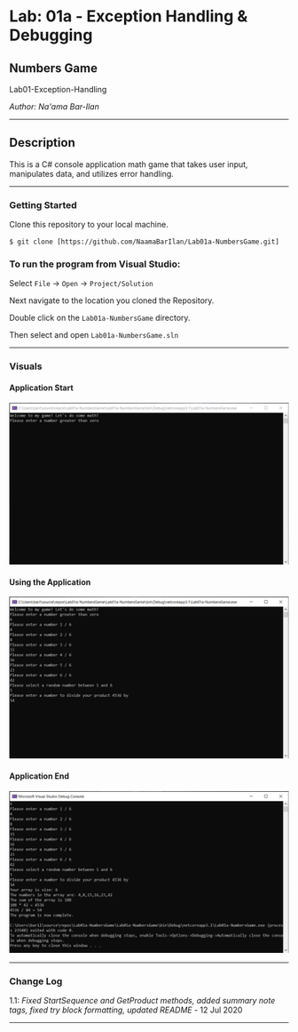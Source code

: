 # Lab: 01a - Exception Handling & Debugging

## Numbers Game

Lab01-Exception-Handling

*Author: Na'ama Bar-Ilan*

----

## Description

This is a C# console application math game that takes user input, manipulates data, and utilizes error handling. 

---

### Getting Started
Clone this repository to your local machine.

```
$ git clone [https://github.com/NaamaBarIlan/Lab01a-NumbersGame.git]
```

### To run the program from Visual Studio:
Select ```File``` -> ```Open``` -> ```Project/Solution```

Next navigate to the location you cloned the Repository.

Double click on the ```Lab01a-NumbersGame``` directory.

Then select and open ```Lab01a-NumbersGame.sln```

---

### Visuals

#### Application Start
![Image 1](\img\lab01a-start.png)
#### Using the Application
![Image 1](\img\lab01a-using.png)
#### Application End
![Image 1](\img\lab01a-end.png)

---

### Change Log

1.1: *Fixed StartSequence and GetProduct methods, added summary note tags, fixed try block formatting, updated README* - 12 Jul 2020  


------------------------------
